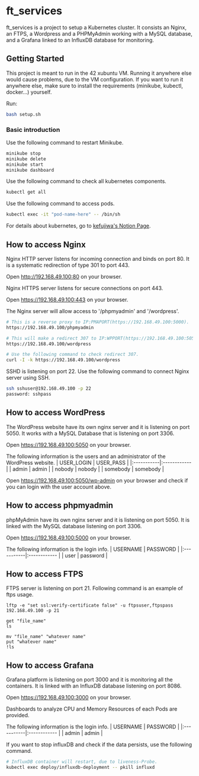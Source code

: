 # ft_services
ft_services is a project to setup a Kubernetes cluster. It consists an Nginx, an FTPS, a Wordpress and a PHPMyAdmin working with a MySQL database, and a Grafana linked to an InfluxDB database for monitoring.

## Getting Started
This project is meant to run in the 42 xubuntu VM. Running it anywhere else would cause problems, due to the VM configuration. If you want to run it anywhere else, make sure to install the requirements (minikube, kubectl, docker...) yourself.

Run:
```Bash
bash setup.sh
```

### Basic introduction
Use the following command to restart Minikube.
```Bash
minikube stop
minikube delete
minikube start
minikube dashboard
```
Use the following command to check all kubernetes components.
```Bash
kubectl get all
```
Use the following command to access pods.
```Bash
kubectl exec -it "pod-name-here" -- /bin/sh
```
For details about kubernetes, go to [kefujiwa's Notion Page](https://www.notion.so/Kubernetes-8427c9be0e57405ba30868848e27992d).

## How to access Nginx
Nginx HTTP server listens for incoming connection and binds on port 80.
It is a systematic redirection of type 301 to port 443.

Open http://192.168.49.100:80 on your browser.

Nginx HTTPS server listens for secure connections on port 443.

Open https://192.168.49.100:443 on your browser.

The Nginx server will allow access to '/phpmyadmin' and '/wordpress'.

```Bash
# This is a reverse proxy to IP:PMAPORT(https://192.168.49.100:5000).
https://192.168.49.100/phpmyadmin

# This will make a redirect 307 to IP:WPPORT(https://192.168.49.100:5050).
https://192.168.49.100/wordpress

# Use the following command to check redirect 307.
curl -I -k https://192.168.49.100/wordpress
```

SSHD is listening on port 22.
Use the following command to connect Nginx server using SSH.
```Bash
ssh sshuser@192.168.49.100 -p 22
password: sshpass
```

## How to access WordPress

The WordPress website have its own nginx server and it is listening on port 5050.
It works with a MySQL Database that is listening on port 3306.

Open https://192.168.49.100:5050 on your browser.

The following information is the users and an administrator of the WordPress website.
| USER_LOGIN | USER_PASS |
|:-----------|:------------ |
| admin | admin |
| nobody | nobody |
| somebody | somebody |

Open https://192.168.49.100:5050/wp-admin on your browser and check if you can login with the user account above.

## How to access phpmyadmin

phpMyAdmin have its own nginx server and it is listening on port 5050.
It is linked with the MySQL database listening on port 3306.

Open https://192.168.49.100:5000 on your browser.

The following information is the login info.
| USERNAME | PASSWORD |
|:-----------|:------------ |
| user | password |

## How to access FTPS

FTPS server is listening on port 21.
Following command is an example of ftps usage.

```
lftp -e "set ssl:verify-certificate false" -u ftpsuser,ftpspass 192.168.49.100 -p 21

get "file_name"
ls

mv "file_name" "whatever name"
put "whatever name"
!ls
```

## How to access Grafana

Grafana platform is listening on port 3000 and it is monitoring all the containers.
It is linked with an InfluxDB database listening on port 8086.

Open https://192.168.49.100:3000 on your browser.

Dashboards to analyze CPU and Memory Resources of each Pods are provided.

The following information is the login info.
| USERNAME | PASSWORD |
|:-----------|:------------ |
| admin | admin |

If you want to stop influxDB and check if the data persists, use the following command.

```Bash
# InfluxDB container will restart, due to liveness-Probe.
kubectl exec deploy/influxdb-deployment -- pkill influxd
```

